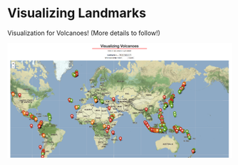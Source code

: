 # Visualizing Landmarks
Visualization for Volcanoes! (More details to follow!)

![images/app](images/app.png)
